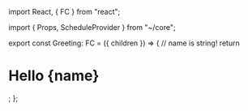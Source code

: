 import React, { FC } from "react";

import { Props, ScheduleProvider } from "~/core";

export const Greeting: FC<Props> = ({ children }) => {
// name is string!
return <h1>Hello {name}</h1>;
};
